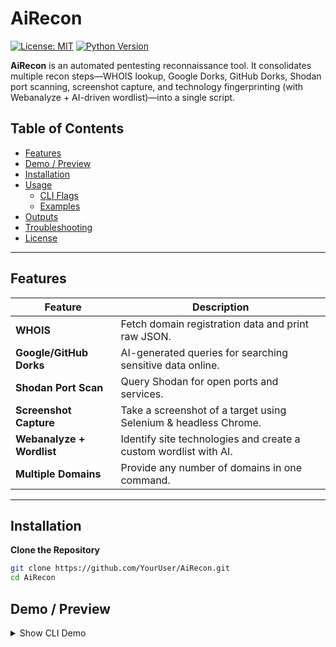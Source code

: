 # AiRecon

[![License: MIT](https://img.shields.io/badge/License-MIT-green.svg)](#license)
[![Python Version](https://img.shields.io/badge/Python-3.7%2B-blue.svg)](#requirements)

**AiRecon** is an automated pentesting reconnaissance tool. It consolidates multiple recon steps—WHOIS lookup, Google Dorks, GitHub Dorks, Shodan port scanning, screenshot capture, and technology fingerprinting (with Webanalyze + AI-driven wordlist)—into a single script.

## Table of Contents
- [Features](#features)
- [Demo / Preview](#demo--preview)
- [Installation](#installation)
- [Usage](#usage)
  - [CLI Flags](#cli-flags)
  - [Examples](#examples)
- [Outputs](#outputs)
- [Troubleshooting](#troubleshooting)
- [License](#license)

---

## Features

| Feature                            | Description                                                       |
|------------------------------------|-------------------------------------------------------------------|
| **WHOIS**                          | Fetch domain registration data and print raw JSON.               |
| **Google/GitHub Dorks**           | AI-generated queries for searching sensitive data online.         |
| **Shodan Port Scan**              | Query Shodan for open ports and services.                         |
| **Screenshot Capture**            | Take a screenshot of a target using Selenium & headless Chrome.   |
| **Webanalyze + Wordlist**         | Identify site technologies and create a custom wordlist with AI.  |
| **Multiple Domains**              | Provide any number of domains in one command.                     |

---
## Installation
**Clone the Repository**  
   ```bash
   git clone https://github.com/YourUser/AiRecon.git
   cd AiRecon
```

## Demo / Preview

<details>
  <summary>Show CLI Demo</summary>

```bash
$ python airecon.py -all example.com testsite.org

=== Running ALL checks for: example.com ===
[+] Performing WHOIS Lookup...
[DEBUG] WHOIS target domain: example.com
[+] WHOIS Raw Data:
{
  "domain_name": "EXAMPLE.COM",
  "registrar": "XYZ Registrar",
  ...
}

[+] Performing Google Dorking...
[+] AI-Suggested Google Dorks:
  - site:example.com intitle:index.of
  - site:example.com filetype:env

...

[+] Capturing Screenshot...
[+] Screenshot saved as screenshot.png

[+] Finding Versions and Generating Wordlist...
[+] Detected Technologies and Versions:
  - Apache 2.4
[+] Custom Wordlist Saved: custom_wordlist.txt
